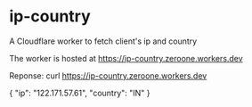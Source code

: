 # ip-country
A Cloudflare worker to fetch client's ip and country

The worker is hosted at https://ip-country.zeroone.workers.dev

Reponse:
curl https://ip-country.zeroone.workers.dev

{
  "ip": "122.171.57.61",
  "country": "IN"
}
